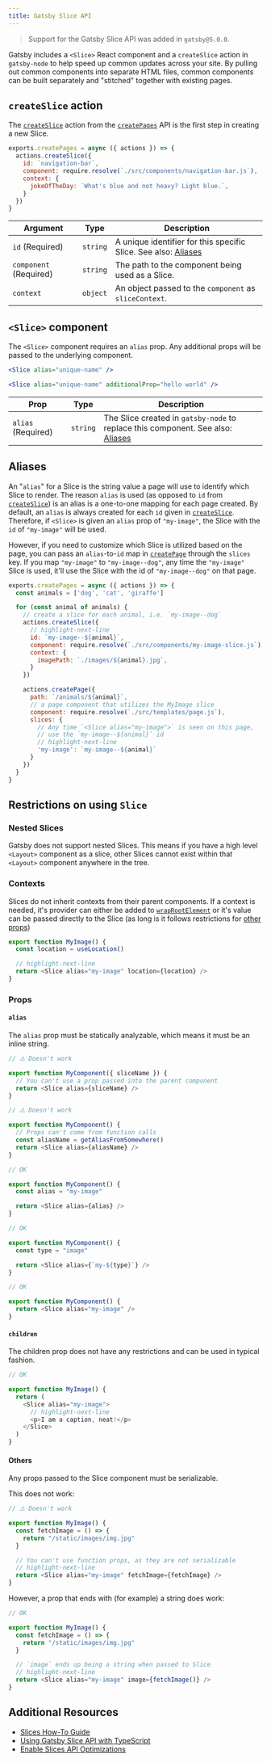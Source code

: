 ```yaml
---
title: Gatsby Slice API
---
```


> Support for the Gatsby Slice API was added in `gatsby@5.0.0`.

Gatsby includes a `<Slice>` React component and a `createSlice` action in `gatsby-node` to help speed up common updates across your site. By pulling out common components into separate HTML files, common components can be built separately and "stitched" together with existing pages.

## `createSlice` action

The [`createSlice`](/docs/reference/config-files/actions/#createSlice) action from the [`createPages`](/docs/reference/config-files/gatsby-node/#createPages) API is the first step in creating a new Slice.

```js:title=gatsby-node.js
exports.createPages = async ({ actions }) => {
  actions.createSlice({
    id: `navigation-bar`,
    component: require.resolve(`./src/components/navigation-bar.js`),
    context: {
      jokeOfTheDay: `What's blue and not heavy? Light blue.`,
    }
  })
}
```

| Argument               | Type     | Description                                                                |
| ---------------------- | -------- | -------------------------------------------------------------------------- |
| `id` (Required)        | `string` | A unique identifier for this specific Slice. See also: [Aliases](#aliases) |
| `component` (Required) | `string` | The path to the component being used as a Slice.                           |
| `context`              | `object` | An object passed to the `component` as `sliceContext`.                     |

## `<Slice>` component

The `<Slice>` component requires an `alias` prop. Any additional props will be passed to the underlying component.

```jsx
<Slice alias="unique-name" />
```

```jsx
<Slice alias="unique-name" additionalProp="hello world" />
```

| Prop               | Type     | Description                                                                                 |
| ------------------ | -------- | ------------------------------------------------------------------------------------------- |
| `alias` (Required) | `string` | The Slice created in `gatsby-node` to replace this component. See also: [Aliases](#aliases) |

## Aliases

An "`alias`" for a Slice is the string value a page will use to identify which Slice to render. The reason `alias` is used (as opposed to `id` from [`createSlice`](/docs/reference/config-files/actions/#createSlice)) is an alias is a one-to-one mapping for each page created. By default, an `alias` is always created for each `id` given in [`createSlice`](/docs/reference/config-files/actions/#createSlice). Therefore, if `<Slice>` is given an `alias` prop of `"my-image"`, the Slice with the `id` of `"my-image"` will be used.

However, if you need to customize which Slice is utilized based on the page, you can pass an `alias`-to-`id` map in [`createPage`](/docs/reference/config-files/actions/#createPage) through the `slices` key. If you map `"my-image"` to `"my-image--dog"`, any time the `"my-image"` Slice is used, it'll use the Slice with the id of `"my-image--dog"` on that page.

```js:title=gatsby-node.js
exports.createPages = async ({ actions }) => {
  const animals = ['dog', 'cat', 'giraffe']

  for (const animal of animals) {
    // create a slice for each animal, i.e. `my-image--dog`
    actions.createSlice({
      // highlight-next-line
      id: `my-image--${animal}`,
      component: require.resolve(`./src/components/my-image-slice.js`),
      context: {
        imagePath: `./images/${animal}.jpg`,
      }
    })

    actions.createPage({
      path: `/animals/${animal}`,
      // a page component that utilizes the MyImage slice
      component: require.resolve(`./src/templates/page.js`),
      slices: {
        // Any time `<Slice alias="my-image">` is seen on this page,
        // use the `my-image--${animal}` id
        // highlight-next-line
        'my-image': `my-image--${animal}`
      }
    })
  }
}
```

## Restrictions on using `Slice`

### Nested Slices

Gatsby does not support nested Slices. This means if you have a high level `<Layout>` component as a slice, other Slices cannot exist within that `<Layout>` component anywhere in the tree.

### Contexts

Slices do not inherit contexts from their parent components. If a context is needed, it's provider can either be added to [`wrapRootElement`](/docs/reference/config-files/gatsby-browser/#wrapRootElement) or it's value can be passed directly to the Slice (as long is it follows restrictions for [other props](#others))

```js
export function MyImage() {
  const location = useLocation()

  // highlight-next-line
  return <Slice alias="my-image" location={location} />
}
```

### Props

#### `alias`

The `alias` prop must be statically analyzable, which means it must be an inline string.

```js
// ⚠️ Doesn't work

export function MyComponent({ sliceName }) {
  // You can't use a prop passed into the parent component
  return <Slice alias={sliceName} />
}
```

```js
// ⚠️ Doesn't work

export function MyComponent() {
  // Props can't come from function calls
  const aliasName = getAliasFromSomewhere()
  return <Slice alias={aliasName} />
}
```

```js
// OK

export function MyComponent() {
  const alias = "my-image"

  return <Slice alias={alias} />
}
```

```js
// OK

export function MyComponent() {
  const type = "image"

  return <Slice alias={`my-${type}`} />
}
```

```js
// OK

export function MyComponent() {
  return <Slice alias="my-image" />
}
```

#### `children`

The children prop does not have any restrictions and can be used in typical fashion.

```js
// OK

export function MyImage() {
  return (
    <Slice alias="my-image">
      // highlight-next-line
      <p>I am a caption, neat!</p>
    </Slice>
  )
}
```

#### Others

Any props passed to the Slice component must be serializable.

This does not work:

```js
// ⚠️ Doesn't work

export function MyImage() {
  const fetchImage = () => {
    return "/static/images/img.jpg"
  }

  // You can't use function props, as they are not serializable
  // highlight-next-line
  return <Slice alias="my-image" fetchImage={fetchImage} />
}
```

However, a prop that ends with (for example) a string does work:

```js
// OK

export function MyImage() {
  const fetchImage = () => {
    return "/static/images/img.jpg"
  }

  // `image` ends up being a string when passed to Slice
  // highlight-next-line
  return <Slice alias="my-image" image={fetchImage()} />
}
```

## Additional Resources

- [Slices How-To Guide](/docs/how-to/performance/using-slices)
- [Using Gatsby Slice API with TypeScript](/docs/how-to/custom-configuration/typescript/#gatsby-slice-api)
- [Enable Slices API Optimizations](/docs/how-to/cloud/slices-optimization/)
